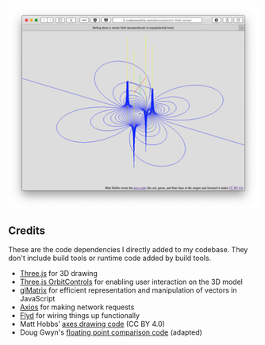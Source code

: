 ![screenshot](screenshot.png)

## Credits

These are the code dependencies I directly added to my codebase. They don't 
include build tools or runtime code added by build tools.

 - [Three.js](https://threejs.org) for 3D drawing
 - [Three.js OrbitControls](https://github.com/mrdoob/three.js/blob/master/examples/js/controls/OrbitControls.js) for enabling user interaction on the 3D model
 - [glMatrix](http://glmatrix.net) for efficient representation and manipulation of vectors in JavaScript
 - [Axios](https://github.com/axios/axios) for making network requests
 - [Flyd](https://github.com/paldepind/flyd) for wiring things up functionally
 - Matt Hobbs’ [axes drawing code](https://nooshu.github.io/lab/2011-05-15-debug-axes-in-three-js/) (CC BY 4.0)
 - Doug Gwyn's [floating point comparison code](http://c-faq.com/fp/fpequal.html) (adapted)


